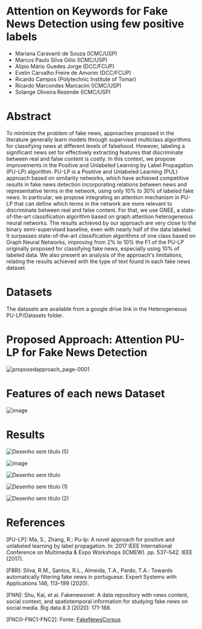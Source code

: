 # Attention on Keywords for Fake News Detection using few positive labels

- Mariana Caravanti de Souza (ICMC/USP)
- Marcos Paulo Silva Gôlo (ICMC/USP)
- Alípio Mário Guedes Jorge (DCC/FCUP)
- Evelin Carvalho Freire de Amorim (DCC/FCUP)
- Ricardo Campos (Polytechnic Institute of Tomar)
- Ricardo Marcondes Marcacini (ICMC/USP)
- Solange Oliveira Rezende (ICMC/USP)

# Abstract

To minimize the problem of fake news, approaches proposed in the literature generally learn models through supervised multiclass algorithms for classifying news at different levels of falsehood. However, labeling a significant news set for effectively extracting features that discriminate between real and false content is costly. In this context, we propose improvements in the Positive and Unlabeled Learning by Label Propagation (PU-LP) algorithm. PU-LP is a Positive and Unlabeled Learning (PUL) approach based on similarity networks, which have achieved competitive results in fake news detection incorporating relations between news and representative terms in the network, using only 10% to 30% of labeled fake news. In particular, we propose integrating an attention mechanism in PU-LP that can define which terms in the network are more relevant to discriminate between real and false content. For that, we use GNEE, a state-of-the-art classification algorithm based on graph attention heterogeneous neural networks. The results achieved by our approach are very close to the binary semi-supervised baseline, even with nearly half of the data labeled. It surpasses state-of-the-art classification algorithms of one class based on Graph Neural Networks, improving from 2% to 10% the F1 of the PU-LP originally proposed for classifying fake news, especially using 10% of labeled data. We also present an analysis of the approach's limitations, relating the results achieved with the type of text found in each fake news dataset.

# Datasets

The datasets are available from a google drive link in the Heterogeneous PU-LP/Datasets folder.

# Proposed Approach: Attention PU-LP for Fake News Detection

![proposedapproach_page-0001](https://github.com/marianacaravanti/attention-on-keywords-for-fake-news-detection-using-few-positive-labels/assets/8595261/269fe1ac-6f23-4299-b215-202df7b19ed2)

# Features of each news Dataset

![image](https://github.com/marianacaravanti/attention-on-keywords-for-fake-news-detection-using-few-positive-labels/assets/8595261/08f258a3-dc75-4571-a6e1-df8b1dab0653)

# Results

![Desenho sem título (5)](https://github.com/marianacaravanti/attention-on-keywords-for-fake-news-detection-using-few-positive-labels/assets/8595261/3b18e953-8ba2-4864-acef-8d219c138573)

![image](https://github.com/marianacaravanti/attention-on-keywords-for-fake-news-detection-using-few-positive-labels/assets/8595261/0e23840f-6120-4bca-8852-a2c9e0ae0f83)


![Desenho sem título](https://github.com/marianacaravanti/attention-on-keywords-for-fake-news-detection-using-few-positive-labels/assets/8595261/f99bcc38-acbd-4851-ac59-b16510f4f688)

![Desenho sem título (1)](https://github.com/marianacaravanti/attention-on-keywords-for-fake-news-detection-using-few-positive-labels/assets/8595261/42f8f2bf-bb61-4b8a-8bc5-796c839d1ab1)


![Desenho sem título (2)](https://github.com/marianacaravanti/attention-on-keywords-for-fake-news-detection-using-few-positive-labels/assets/8595261/4f979adb-ec42-4285-8b01-fd802db508fe)

# References

[PU-LP]: Ma, S., Zhang, R.: Pu-lp: A novel approach for positive and unlabeled learning by label propagation. In: 2017 IEEE International Conference on Multimedia & Expo
Workshops (ICMEW). pp. 537–542. IEEE (2017).

[FBR]: Silva, R.M., Santos, R.L., Almeida, T.A., Pardo, T.A.: Towards automatically filtering fake news in portuguese. Expert Systems with Applications 146, 113–199
(2020).

[FNN]: Shu, Kai, et al. Fakenewsnet: A data repository with news content, social context, and spatiotemporal information for studying fake news on social media. Big data 8.3 (2020): 171-188.

[FNC0-FNC1-FNC2]: Fonte: <a href="https://github.com/several27/FakeNewsCorpus">FakeNewsCorpus</a>

